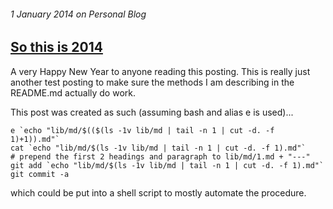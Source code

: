 ###### 1 January 2014 on Personal Blog

## [So this is 2014]

A very Happy New Year to anyone reading this posting. This is really just
another test posting to make sure the methods I am describing in the
README.md actually do work.

This post was created as such (assuming bash and alias e is used)...

    e `echo "lib/md/$(($(ls -1v lib/md | tail -n 1 | cut -d. -f 1)+1)).md"`
    cat `echo "lib/md/$(ls -1v lib/md | tail -n 1 | cut -d. -f 1).md"`
    # prepend the first 2 headings and paragraph to lib/md/1.md + "---"
    git add `echo "lib/md/$(ls -1v lib/md | tail -n 1 | cut -d. -f 1).md"`
    git commit -a

which could be put into a shell script to mostly automate the procedure.

[So this is 2014]: /8
